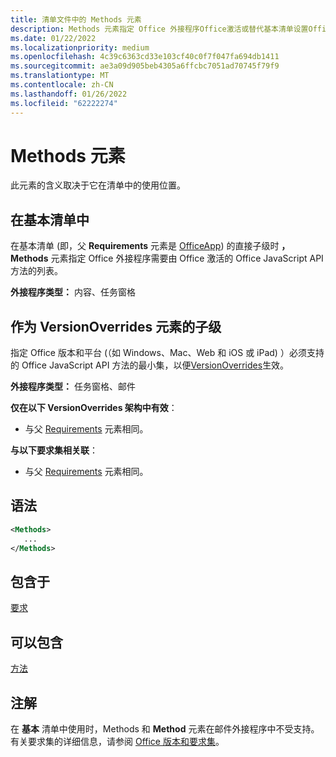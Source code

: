 ```yaml
---
title: 清单文件中的 Methods 元素
description: Methods 元素指定 Office 外接程序Office激活或替代基本清单设置Office JavaScript API 方法的列表。
ms.date: 01/22/2022
ms.localizationpriority: medium
ms.openlocfilehash: 4c39c6363cd33e103cf40c0f7f047fa694db1411
ms.sourcegitcommit: ae3a09d905beb4305a6ffcbc7051ad70745f79f9
ms.translationtype: MT
ms.contentlocale: zh-CN
ms.lasthandoff: 01/26/2022
ms.locfileid: "62222274"
---
```

# <a name="methods-element"></a>Methods 元素

此元素的含义取决于它在清单中的使用位置。

## <a name="in-the-base-manifest"></a>在基本清单中

在基本清单 (即，父 **Requirements** 元素是 [OfficeApp](officeapp.md)) 的直接子级时 **，Methods** 元素指定 Office 外接程序需要由 Office 激活的 Office JavaScript API 方法的列表。

**外接程序类型：** 内容、任务窗格

## <a name="as-a-grandchild-of-a-versionoverrides-element"></a>作为 VersionOverrides 元素的子级

指定 Office 版本和平台 (（如 Windows、Mac、Web 和 iOS 或 iPad) ）必须支持的 Office JavaScript API 方法的最小集，以便[VersionOverrides](versionoverrides.md)生效。

**外接程序类型：** 任务窗格、邮件

**仅在以下 VersionOverrides 架构中有效**：

- 与父 [Requirements](requirements.md) 元素相同。

**与以下要求集相关联**：

- 与父 [Requirements](requirements.md) 元素相同。

## <a name="syntax"></a>语法

```XML
<Methods>
   ...
</Methods>
```

## <a name="contained-in"></a>包含于

[要求](requirements.md)

## <a name="can-contain"></a>可以包含

[方法](method.md)

## <a name="remarks"></a>注解

在 **基本** 清单中使用时，Methods 和 **Method** 元素在邮件外接程序中不受支持。 有关要求集的详细信息，请参阅 [Office 版本和要求集](../../develop/office-versions-and-requirement-sets.md)。
